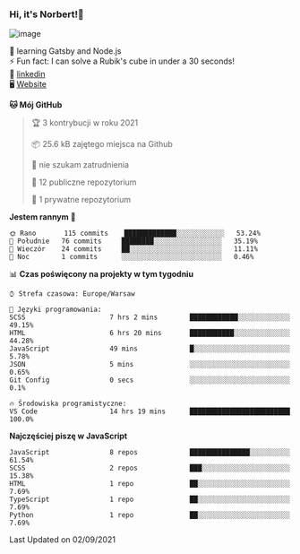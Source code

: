 ### Hi, it's Norbert!👋

![image](https://i.imgur.com/ynNQCJh.png)


🧠 learning Gatsby and Node.js <br>
⚡ Fun fact: I can solve a Rubik's cube in under a 30 seconds! <br>
👔 [linkedin](https://www.linkedin.com/in/norbert-%C5%82uszkiewicz-75b0891b3/) <br>
🖥 [Website](https://norbertluszkiewicz.pl/)<br>


<!--START_SECTION:waka-->
**🐱 Mój GitHub** 

> 🏆 3 kontrybucji w roku 2021
 > 
> 📦 25.6 kB zajętego miejsca na Github 
 > 
> 🚫 nie szukam zatrudnienia
 > 
> 📜 12 publiczne repozytorium 
 > 
> 🔑 1 prywatne repozytorium 
 > 
**Jestem rannym 🐤** 

```text
🌞 Rano       115 commits    █████████████░░░░░░░░░░░░   53.24% 
🌆 Południe   76 commits     ████████░░░░░░░░░░░░░░░░░   35.19% 
🌃 Wieczór    24 commits     ██░░░░░░░░░░░░░░░░░░░░░░░   11.11% 
🌙 Noc        1 commits      ░░░░░░░░░░░░░░░░░░░░░░░░░   0.46%

```


📊 **Czas poświęcony na projekty w tym tygodniu** 

```text
⌚︎ Strefa czasowa: Europe/Warsaw

💬 Języki programowania: 
SCSS                     7 hrs 2 mins        ████████████░░░░░░░░░░░░░   49.15% 
HTML                     6 hrs 20 mins       ███████████░░░░░░░░░░░░░░   44.28% 
JavaScript               49 mins             █░░░░░░░░░░░░░░░░░░░░░░░░   5.78% 
JSON                     5 mins              ░░░░░░░░░░░░░░░░░░░░░░░░░   0.65% 
Git Config               0 secs              ░░░░░░░░░░░░░░░░░░░░░░░░░   0.1%

🔥 Środowiska programistyczne: 
VS Code                  14 hrs 19 mins      █████████████████████████   100.0%

```

**Najczęściej piszę w JavaScript** 

```text
JavaScript               8 repos             ███████████████░░░░░░░░░░   61.54% 
SCSS                     2 repos             ███░░░░░░░░░░░░░░░░░░░░░░   15.38% 
HTML                     1 repo              ██░░░░░░░░░░░░░░░░░░░░░░░   7.69% 
TypeScript               1 repo              ██░░░░░░░░░░░░░░░░░░░░░░░   7.69% 
Python                   1 repo              ██░░░░░░░░░░░░░░░░░░░░░░░   7.69%

```



 Last Updated on 02/09/2021
<!--END_SECTION:waka-->
